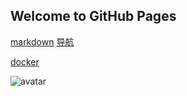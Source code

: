 ## Welcome to GitHub Pages

[markdown]()
[导航](navigation/navigation.md)

[docker](docker/docker.md)

![avatar](/home/k/文档/132.jpeg)